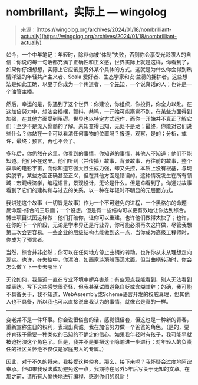 <!--yml

category: 未分类

date: 2024-05-29 13:25:30

-->

# nombrillant，实际上 — wingolog

> 来源：[https://wingolog.org/archives/2024/01/18/nombrilliant-actually](https://wingolog.org/archives/2024/01/18/nombrilliant-actually)

如今，一个中年笔记：年轻时，除非你被“体制”失败，否则你会享受光彩照人的自信：你说的每一句话都充满了正确性和正义感，世界实际上就是这样，你看到了，如果你仔细想想，实际上它应该是另外某个具体的方式。这就是为什么你会得到热情洋溢的年轻共产主义者、Scala 爱好者、生态学家和安·兰德的拥护者。这些想法是如此正确，以至于你成为一个传道者，一个[先知](https://wingolog.org/archives/2010/03/12/with-the-prophetic-voice)，一个说真话的人；也许是一个油管主播。

然后，幸运的是，你遇到了这个世界：你建设，你组织，你投资，你全力以赴。在这加倍努力中，想法会摇摆，颤抖，共鸣，一开始可能察觉不到，在某些方面得到加强，在其他方面受到阻碍。世界也以特定方式运作，而你一开始并不真正了解它们：至少不是深入骨髓的了解。未知变得已知，无处不是龙；最终，你能对它们说些什么？你站在一个可以看清任何事物的位置吗？报道，观察，是的；分析，或许，最终；预言，再也不会了。

多年后，你仍然在这里。你看到的事情，你知道的事情，其他人不知道：他们不能知道。他们不在这里。他们听到（并传播）故事，背景故事，再往前的故事，整个叙事的电影宇宙，而你知道它强大且生成力强，却又失控，本质上没有根基，与现实脱节，某些方面正确甚至正义，但在其他方面是错误的。这种情况发生在所有领域：宏观经济学，编程语言，景观设计，无论是什么。但是*你*看到了。你通过故事看到了它们的建构和与过去的关系，以一种在年轻时不明显的元层面方式。

我讲述这个故事（一切皆是故事）作为一个不可避免的进程，一个黑格尔的命题-反命题-综合的三联画；一个设想。但是有一些结构可以更有效地让你达到综合。博士项目试图这样做：他们打破你，让你可以重建。也许他们做得太快了；也许，在你的下一个阶段，无论是学术界还是行业界，你可能必须再次这样做，尽管我想第二次会更容易。一些企业的层级结构也能做到这一点，当你成为高级工程师时，你成为了预言者。

当然，综合并非必然；你可以在任何地方停止曲柄的转动。也许你从未从理想走向现实。也许，在失控中，你漂泊，如画家涟漪般荡漾水面。但当曲柄转动时，你会怎么做？下一步去哪里？

无论如何，我最近一直在专业环境中摒弃害羞：有些观点我能看到，别人无法看到或表达。写下这些感觉很奇怪，但我甚至试图避免自贬或含糊其辞；的确，我可能不具备关于，我不知道，WebAssembly或Scheme语言开发的权威真理，但其他人也不具备，所以我也可以直接说出我认为的事情，就像它是真的一样。

* * *

变老并不是一件坏事。你会说很俗套的话，感觉很俗套，但这也是一种新的青春，重新宣称生日的权利，表现出真诚。我在加倍努力做一个爸爸的角色。（是的，要养育孩子需要一种类似的已知的不确定的信心。如果我年轻时有孩子，我可能早就被迫扮演这个角色了。但是，我并不是要把这个隐喻进一步进行；对年轻人的负责任的社区关怀绝不仅仅是家庭男人的专属。）

因此，对于不久的将来，我接受这种俗套。那么，接下来呢？我怀疑会过度地阿谀奉承。但如果我设法成功避免这一点，我期待在另外5年后写关于无知的文章。在那之前，请所有人愉快地进行编程，感谢你们的忍耐！
